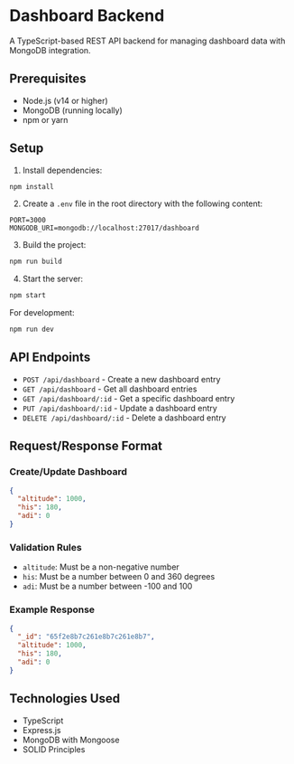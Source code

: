 # Dashboard Backend

A TypeScript-based REST API backend for managing dashboard data with MongoDB integration.

## Prerequisites

- Node.js (v14 or higher)
- MongoDB (running locally)
- npm or yarn

## Setup

1. Install dependencies:
```bash
npm install
```

2. Create a `.env` file in the root directory with the following content:
```
PORT=3000
MONGODB_URI=mongodb://localhost:27017/dashboard
```

3. Build the project:
```bash
npm run build
```

4. Start the server:
```bash
npm start
```

For development:
```bash
npm run dev
```

## API Endpoints

- `POST /api/dashboard` - Create a new dashboard entry
- `GET /api/dashboard` - Get all dashboard entries
- `GET /api/dashboard/:id` - Get a specific dashboard entry
- `PUT /api/dashboard/:id` - Update a dashboard entry
- `DELETE /api/dashboard/:id` - Delete a dashboard entry

## Request/Response Format

### Create/Update Dashboard
```json
{
  "altitude": 1000,
  "his": 180,
  "adi": 0
}
```

### Validation Rules
- `altitude`: Must be a non-negative number
- `his`: Must be a number between 0 and 360 degrees
- `adi`: Must be a number between -100 and 100

### Example Response
```json
{
  "_id": "65f2e8b7c261e8b7c261e8b7",
  "altitude": 1000,
  "his": 180,
  "adi": 0
}
```

## Technologies Used

- TypeScript
- Express.js
- MongoDB with Mongoose
- SOLID Principles 